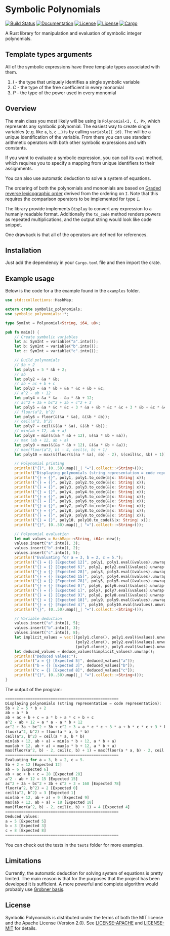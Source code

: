 # Symbolic Polynomials
[![Build Status](https://travis-ci.org/Metadiff/symbolic_polynomials.svg?branch=master)](https://travis-ci.org/Metadiff/symbolic_polynomials)
[![Documentation](https://img.shields.io/badge/doc-master-brightgreen.svg)](https://Metadiff.github.io/symbolic_polynomials)
[![License](https://img.shields.io/badge/Licence-Apache2.0-blue.svg)](LICENSE-APACHE)
[![License](https://img.shields.io/badge/License-MIT-blue.svg)](LICENSE-MIT)
[![Cargo](http://meritbadge.herokuapp.com/symbolic_polynomials)](https://crates.io/crates/symbolic_polynomials)

A Rust library for manipulation and evaluation of symbolic integer polynomials.

## Template types arguments
All of the symbolic expressions have three template types associated with them. 

   1. *I* - the type that uniquely identifies a single symbolic variable
   2. *C* - the type of the free coefficient in every monomial
   3. *P* - the type of the power used in every monomial

## Overview

The main class you most likely will be using is `Polynomial<I, C, P>`, which 
represents any symbolic polynomial. The easiest way to create single variables
(e.g. like `a`, `b`, `c` ...) is by calling `variable(I id)`. The will be a 
unique identification of the variable. From there you can use standard 
arithmetic operators with both other symbolic expressions and with constants. 

If you want to evaluate a symbolic expression, you can call its `eval` method,
which requires you to specify a mapping from unique identifiers to their assignments.

You can also use automatic deduction to solve a system of equations. 

The ordering of both the polynomials and monomials are based on 
[Graded reverse lexicographic order](https://en.wikipedia.org/wiki/Monomial_order#Graded_reverse_lexicographic_order)
derived from the ordering on `I`. Note that this requires the comparison operators
to be implemented for type `I`.

The library provide implements `Display` to convert any expression to a humanly 
readable format. Additionally the `to_code` method renders powers as repeated 
multiplications, and the output string would look like code snippet. 

One drawback is that all of the operators are defined for references.

## Installation

Just add the dependency in your `Cargo.toml` file and then import the crate.
 
## Example usage

Below is the code for a the example found in the `examples` folder.

```rust
use std::collections::HashMap;

extern crate symbolic_polynomials;
use symbolic_polynomials::*;

type SymInt = Polynomial<String, i64, u8>;

pub fn main() {
    // Create symbolic variables
    let a: SymInt = variable("a".into());
    let b: SymInt = variable("b".into());
    let c: SymInt = variable("c".into());

    // Build polynomials
    // 5b + 2
    let poly1 = 5 * &b + 2;
    // ab
    let poly2 = &a * &b;
    // ab + ac + b + c
    let poly3 = &a * &b + &a * &c + &b + &c;
    // a^2 - ab + 12
    let poly4 = &a * &a - &a * &b + 12;
    // ac^2 + 3a + bc^2 + 3b + c^2 + 3
    let poly5 = &a * &c * &c + 3 * &a + &b * &c * &c + 3 * &b + &c * &c + 3;
    // floor(a^2, b^2)
    let poly6 = floor(&(&a * &a), &(&b * &b));
    // ceil(a^2, b^2)
    let poly7 = ceil(&(&a * &a), &(&b * &b));
    // min(ab + 12, ab + a)
    let poly8 = min(&(&a * &b + 12), &(&a * &b + &a));
    // max (ab + 12, ab + a)
    let poly9 = max(&(&a * &b + 12), &(&a * &b + &a));
    // max(floor(a^2, b) - 4, ceil(c, b) + 1)
    let poly10 = max(&(floor(&(&a * &a), &b) - 2), &(ceil(&c, &b) + 1));

    // Polynomial printing
    println!("{}", (0..50).map(|_| "=").collect::<String>());
    println!("Displaying polynomials (string representation = code representation):");
    println!("{} = {}", poly1, poly1.to_code(&|x: String| x));
    println!("{} = {}", poly2, poly2.to_code(&|x: String| x));
    println!("{} = {}", poly3, poly3.to_code(&|x: String| x));
    println!("{} = {}", poly4, poly4.to_code(&|x: String| x));
    println!("{} = {}", poly5, poly5.to_code(&|x: String| x));
    println!("{} = {}", poly6, poly6.to_code(&|x: String| x));
    println!("{} = {}", poly7, poly7.to_code(&|x: String| x));
    println!("{} = {}", poly8, poly8.to_code(&|x: String| x));
    println!("{} = {}", poly9, poly9.to_code(&|x: String| x));
    println!("{} = {}", poly10, poly10.to_code(&|x: String| x));
    println!("{}", (0..50).map(|_| "=").collect::<String>());

    // Polynomial evaluation
    let mut values = HashMap::<String, i64>::new();
    values.insert("a".into(), 3);
    values.insert("b".into(), 2);
    values.insert("c".into(), 5);
    println!("Evaluating for a = 3, b = 2, c = 5.");
    println!("{} = {} [Expected 12]", poly1, poly1.eval(&values).unwrap());
    println!("{} = {} [Expected 6]", poly2, poly2.eval(&values).unwrap());
    println!("{} = {} [Expected 28]", poly3, poly3.eval(&values).unwrap());
    println!("{} = {} [Expected 15]", poly4, poly4.eval(&values).unwrap());
    println!("{} = {} [Expected 78]", poly5, poly5.eval(&values).unwrap());
    println!("{} = {} [Expected 0]", poly6, poly6.eval(&values).unwrap());
    println!("{} = {} [Expected 1]", poly7, poly7.eval(&values).unwrap());
    println!("{} = {} [Expected 9]", poly8, poly8.eval(&values).unwrap());
    println!("{} = {} [Expected 18]", poly9, poly9.eval(&values).unwrap());
    println!("{} = {} [Expected 4]", poly10, poly10.eval(&values).unwrap());
    println!("{}", (0..50).map(|_| "=").collect::<String>());

    // Variable deduction
    values.insert("a".into(), 5);
    values.insert("b".into(), 3);
    values.insert("c".into(), 8);
    let implicit_values = vec![(poly1.clone(), poly1.eval(&values).unwrap()),
                               (poly2.clone(), poly2.eval(&values).unwrap()),
                               (poly3.clone(), poly3.eval(&values).unwrap())];
    let deduced_values = deduce_values(&implicit_values).unwrap();
    println!("Deduced values:");
    println!("a = {} [Expected 5]", deduced_values["a"]);
    println!("b = {} [Expected 3]", deduced_values["b"]);
    println!("c = {} [Expected 8]", deduced_values["c"]);
    println!("{}", (0..50).map(|_| "=").collect::<String>());
}
```

The output of the program:
```rust
==================================================
Displaying polynomials (string representation = code representation):
5b + 2 = 5 * b + 2
ab = a * b
ab + ac + b + c = a * b + a * c + b + c
a^2 - ab + 12 = a * a - a * b + 12
ac^2 + 3a + bc^2 + 3b + c^2 + 3 = a * c * c + 3 * a + b * c * c + 3 * b + c * c + 3
floor(a^2, b^2) = floor(a * a, b * b)
ceil(a^2, b^2) = ceil(a * a, b * b)
min(ab + 12, ab + a) = min(a * b + 12, a * b + a)
max(ab + 12, ab + a) = max(a * b + 12, a * b + a)
max(floor(a^2, b) - 2, ceil(c, b) + 1) = max(floor(a * a, b) - 2, ceil(c, b) + 1)
==================================================
Evaluating for a = 3, b = 2, c = 5.
5b + 2 = 12 [Expected 12]
ab = 6 [Expected 6]
ab + ac + b + c = 28 [Expected 28]
a^2 - ab + 12 = 15 [Expected 15]
ac^2 + 3a + bc^2 + 3b + c^2 + 3 = 168 [Expected 78]
floor(a^2, b^2) = 2 [Expected 0]
ceil(a^2, b^2) = 3 [Expected 1]
min(ab + 12, ab + a) = 9 [Expected 9]
max(ab + 12, ab + a) = 18 [Expected 18]
max(floor(a^2, b) - 2, ceil(c, b) + 1) = 4 [Expected 4]
==================================================
Deduced values:
a = 5 [Expected 5]
b = 3 [Expected 3]
c = 8 [Expected 8]
==================================================
```

You can check out the tests in the `tests` folder for more examples.

## Limitations

Currently, the automatic deduction for solving system of equations 
is pretty limited. The main reason is that for the purposes that the 
project has been developed it is sufficient. A more powerful and complete
algorithm would probably use 
[Grobner basis](https://en.wikipedia.org/wiki/Gr%C3%B6bner_basis).

## License
Symbolic Polynomials is distributed under the terms of both the MIT license and the
Apache License (Version 2.0). See [LICENSE-APACHE](LICENSE-APACHE) and
[LICENSE-MIT](LICENSE-MIT) for details.

